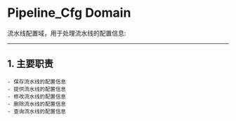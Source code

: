 # Pipeline_Cfg Domain

流水线配置域，用于处理流水线的配置信息:

---

## 1. 主要职责
   
    - 保存流水线的配置信息
    - 提供流水线的配置信息
    - 修改流水线的配置信息
    - 删除流水线的配置信息
    - 查询流水线的配置信息
